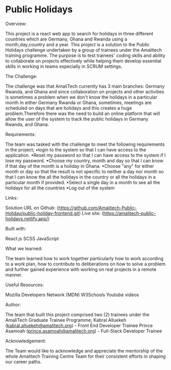 # Public Holidays

Overview:

This project is a  react web app to search for holidays in three different countries which are Germany, Ghana and Rwanda using a month,day,country and a year.
This project is a solution to the Public Holidays challenge undertaken by a group of trainees under the Amalitech training programme. The purpose is to test trainees' coding skills and ability to collaborate on projects effectively while helping them develop essential skills in working in teams especially in SCRUM settings.

The Challenge:

The challenge was that AmaliTech currently has 3 main branches: Germany Rwanda, and Ghana and since collaboration on projects and other activities is sometimes a problem
when we don't know the holidays in a particular month in either Germany Rwanda or Ghana,
sometimes, meetings are scheduled on days that are holidays and this creates a huge
problem.Therefore there was the need to build an online platform that will allow the user of the system to track the public holidays in Germany Rwanda, and Ghana.

Requirements:

The team was tasked with the challenge to meet the following requirements in the project; 
•login to the system so that I can have access to the application.
•Reset my password so that I can have access to the system if I lose my password.
•Choose my country, month and day so that I can know if that day of the month is a
holiday in Ghana.
•Choose "any" for either month or day so that the result is not specific to neither a day nor month so that I can know the all the holidays in the country or all the holidays in a particular month if provided.
•Select a single day in a month to see all the holidays for all the countries
•Log out of the system

Links:

Solution URL on Github: (https://github.com/Amalitech-Public-Holiday/public-holiday-frontend.git)
Live site: (https://amalitech-public-holidays.netlify.app/)

Built with:

React.js
SCSS
JavaScript

What we learned:

The team learned how to work together particularly how to work according to a work plan, how to contribute to deliberations on how to solve a problem and further gained experience with working on real projects in a remote manner.

Useful Resources:

Mozilla Developers Network (MDN)
W3Schools
Youtube videos

Author:

The team that built this project comprised two (2) trainees under the AmaliTech Graduate Trainee Programme;
Kabral Alluekeh (kabral.alluekeh@amalitech.org) - Front End Developer Trainee
Prince Asamoah (prince.asamoah@amalitech.org) - Full-Stack Developer Trainee

Acknowledgement:

The Team would like to acknowledge and appreciate the mentorship of the whole Amalitech Training Centre Team for their consistent efforts in shaping our career paths.
